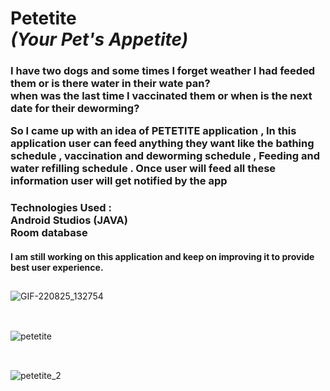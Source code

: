 # Petetite <br> *(Your Pet's Appetite)*
### <p> I have two dogs and some times I forget weather I had feeded them or is there water in their wate pan? <br> when was the last time I vaccinated them or when is the next date for their deworming?<br> </p> <p> So I came up with an idea of PETETITE application , In this application user can feed anything they want like the bathing schedule , vaccination and deworming schedule , Feeding and water refilling schedule . Once user will feed all these information user will get notified by the app  </p>
### Technologies Used : <br> Android Studios (JAVA) <br> Room database <br>
#### I am still working on this application and keep on improving it to provide best user experience.
##
![GIF-220825_132754](https://user-images.githubusercontent.com/28450025/186758516-1c8cb610-6053-4746-95d2-939e34694df7.gif) <br> <br>
##
![petetite](https://user-images.githubusercontent.com/28450025/186758548-6567a5e0-306f-4f04-b710-5cd0573b493e.gif) <br> <br>
##
![petetite_2](https://user-images.githubusercontent.com/28450025/186758528-19007269-767d-4285-9a6c-a2fa7687eae4.gif) <br> <br>
